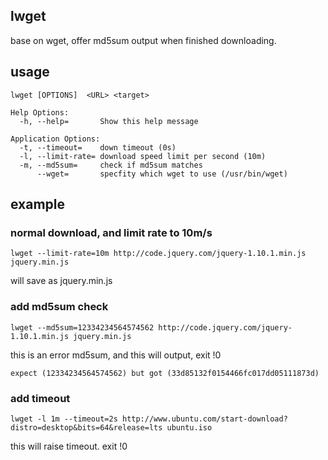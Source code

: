 ## lwget
base on wget, offer md5sum output when finished downloading.

## usage
    lwget [OPTIONS]  <URL> <target>

    Help Options:
      -h, --help=       Show this help message

    Application Options:
      -t, --timeout=    down timeout (0s)
      -l, --limit-rate= download speed limit per second (10m)
      -m, --md5sum=     check if md5sum matches
          --wget=       specfity which wget to use (/usr/bin/wget)

## example
### normal download, and limit rate to 10m/s
    lwget --limit-rate=10m http://code.jquery.com/jquery-1.10.1.min.js jquery.min.js

will save as jquery.min.js
### add md5sum check

    lwget --md5sum=12334234564574562 http://code.jquery.com/jquery-1.10.1.min.js jquery.min.js

this is an error md5sum, and this will output, exit !0

    expect (12334234564574562) but got (33d85132f0154466fc017dd05111873d)

### add timeout

    lwget -l 1m --timeout=2s http://www.ubuntu.com/start-download?distro=desktop&bits=64&release=lts ubuntu.iso

this will raise timeout. exit !0


